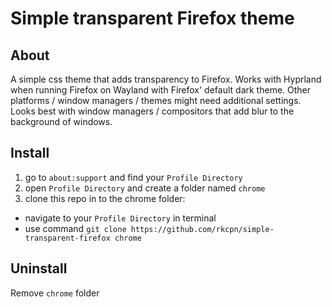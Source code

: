 # Simple transparent Firefox theme
## About
A simple css theme that adds transparency to Firefox.
Works with Hyprland when running Firefox on Wayland with Firefox' default dark theme. Other platforms / window managers / themes might need additional settings. Looks best with window managers / compositors that add blur to the background of windows.

## Install
1. go to `about:support` and find your `Profile Directory`
2. open `Profile Directory` and create a folder named `chrome`
3. clone this repo in to the chrome folder: 
+ navigate to your `Profile Directory` in terminal
+ use command `git clone https://github.com/rkcpn/simple-transparent-firefox chrome` 

## Uninstall
Remove `chrome` folder
